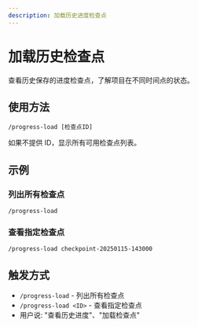 ```yaml
---
description: 加载历史进度检查点
---
```


# 加载历史检查点

查看历史保存的进度检查点，了解项目在不同时间点的状态。

## 使用方法

```
/progress-load [检查点ID]
```

如果不提供 ID，显示所有可用检查点列表。

## 示例

### 列出所有检查点
```
/progress-load
```

### 查看指定检查点
```
/progress-load checkpoint-20250115-143000
```

## 触发方式

- `/progress-load` - 列出所有检查点
- `/progress-load <ID>` - 查看指定检查点
- 用户说: "查看历史进度"、"加载检查点"
